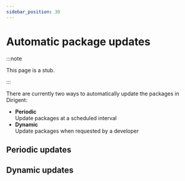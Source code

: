 ```yaml
---
sidebar_position: 30
---
```


# Automatic package updates

:::note

This page is a stub.

:::

There are currently two ways to automatically update the packages in Dirigent:

- **Periodic**  
  Update packages at a scheduled interval
- **Dynamic**  
  Update packages when requested by a developer

## Periodic updates

## Dynamic updates
